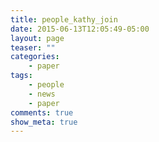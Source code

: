 ```yaml
---
title: people_kathy_join
date: 2015-06-13T12:05:49-05:00
layout: page
teaser: ""
categories:
    - paper
tags:
    - people
    - news
    - paper
comments: true
show_meta: true
---
```

